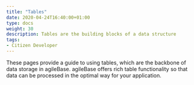 ```yaml
---
title: "Tables"
date: 2020-04-24T16:40:00+01:00
type: docs
weight: 30
description: Tables are the building blocks of a data structure
tags:
- Citizen Developer
---
```

These pages provide a guide to using tables, which are the backbone of data storage in agileBase. agileBase offers rich table functionality so that data can be processed in the optimal way for your application.